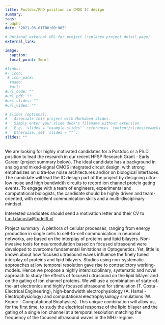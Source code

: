 ```yaml
---
title: Postdoc/PhD position in CMOS IC design
summary: 
tags:
- pdphd
date: "2021-06-01T00:00:00Z"

# Optional external URL for project (replaces project detail page).
external_link: 

image:
  caption: 
  focal_point: Smart

#links:
#- icon: 
 # icon_pack:
  #name:
  #url: 
#url_code: ""
#url_pdf: ""
#url_slides: ""
#url_video: ""

# Slides (optional).
#   Associate this project with Markdown slides.
#   Simply enter your slide deck's filename without extension.
#   E.g. `slides = "example-slides"` references `content/slides/example-slides.md`.
#   Otherwise, set `slides = ""`.
slides: ""
---
```


We are looking for highly motivated candidates for a Postdoc or a Ph.D. position to lead the research in our recent HFSP Research Grant - Early Career (project summary below). The ideal candidate has a background in analog and mixed-signal CMOS integrated circuit design, with strong emphasizes on ultra-low noise architectures and/or on biological interfaces. The candidate will lead the IC design part of the project by designing ultra-low noise and high bandwidth circuits to record ion channel protein gating events. To engage with a team of engineers,  experimental and computational biologists, the candidate should be highly driven and team-oriented, with excellent communication skills and a multi-disciplinary mindset.

Interested candidates should send a motivation letter and their CV to t.m.l.dacosta@tudelft.nl

Project summary: A plethora of cellular processes, ranging from energy production in single cells to cell-to-cell communication in neuronal networks, are based on the interplay of proteins and lipid bilayers. Non-invasive tools for neuromodulation based on focused ultrasound were developed to overcome fundamental limitations in Optogenetics. Yet, little is known about how focused ultrasound waves influence the finely tuned interplay of proteins and lipid bilayers. Studies using non-systematic approaches at low temporal resolution gave rise to contradictory working-models. Hence we propose a highly interdisciplinary, systematic and novel approach to study the effects of focused ultrasound on the lipid bilayer and on the gating of ion channel proteins. We will use a combination of state-of-the-art electronics and highly focused ultrasound for stimulation (T. Costa - Electrical Engineering), high-bandwidth electrophysiology (A. Hartel - Electrophysiology) and computational electrophysiology simulations (W. Kopec - Computational Biophysics). This unique combination will allow us, for the first time, to study the electrical response of the lipid bilayer and the gating of a single ion channel at a temporal resolution matching the frequency of the focused ultrasound waves in the MHz-regime.
